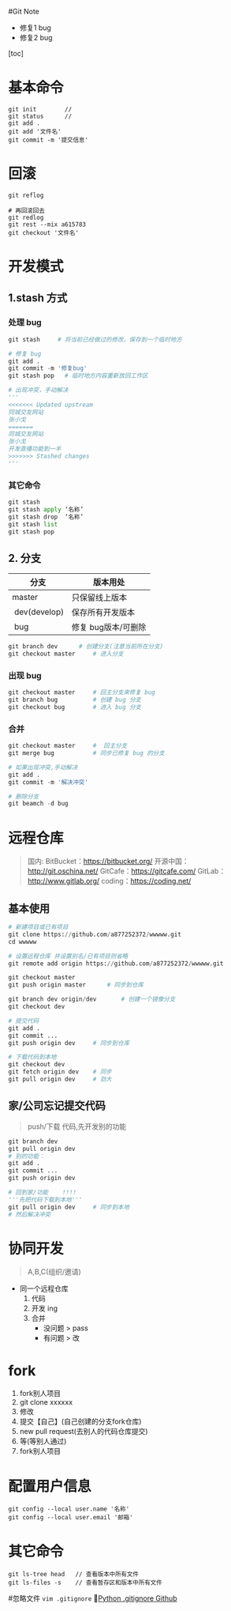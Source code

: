 #Git Note

- 修复1 bug
- 修复2 bug

[toc]

# 基本命令

```
git init        //
git status      //
git add .
git add '文件名'
git commit -m '提交信息'
```

# 回滚

```
git reflog

# 再回滚回去
git redlog
git rest --mix a615783
git checkout '文件名'
```

# 开发模式
## 1.stash 方式
### 处理 bug

```python
git stash     # 将当前已经做过的修改，保存到一个临时地方

# 修复 bug
git add .
git commit -m '修复bug'
git stash pop   # 临时地方内容重新放回工作区

# 出现冲突，手动解决
'''
<<<<<<< Updated upstream
同城交友网站
张小戈
=======
同城交友网站
张小戈
开发直播功能到一半
>>>>>>> Stashed changes
'''
```
### 其它命令

```python
git stash
git stash apply ‘名称’
git stash drop  ‘名称’
git stash list
git stash pop
```

## 2. 分支

| 分支 | 版本用处 |
| --- | --- |
| master | 只保留线上版本 |
|  dev(develop) | 保存所有开发版本 |
|  bug | 修复 bug版本/可删除 |


``` python
git branch dev      # 创建分支(注意当前所在分支)
git checkout master     # 进入分支
```

### 出现 bug

```python
git checkout master     # 回主分支来修复 bug
git branch bug          # 创建 bug 分支
git checkout bug        # 进入 bug 分支
```
### 合并

```python
git checkout master     #  回主分支
git merge bug           # 同步已修复 bug 的分支

# 如果出现冲突,手动解决
git add .
git commit -m '解决冲突'

# 删除分支
git beamch -d bug
```

# 远程仓库
>国内:
>BitBucket：https://bitbucket.org/
>开源中国：http://git.oschina.net/
>GitCafe：https://gitcafe.com/
>GitLab：http://www.gitlab.org/
>coding：https://coding.net/

## 基本使用

``` python
# 新建项目或已有项目
git clone https://github.com/a877252372/wwwww.git
cd wwwww

# 设置远程仓库 并设置别名/已有项目则省略
git remote add origin https://github.com/a877252372/wwwww.git

git checkout master
git push origin master      # 同步到仓库

git branch dev origin/dev       # 创建一个镜像分支
git checkout dev 

# 提交代码
git add .
git commit ...
git push origin dev     # 同步到仓库

# 下载代码到本地
git checkout dev
git fetch origin dev    # 同步
git pull origin dev     # 劲大
```

## 家/公司忘记提交代码
>push/下载 代码,先开发别的功能
>

``` python
git branch dev
git pull origin dev
# 别的功能：
git add .
git commit ...
git push origin dev

# 回到家/功能    !!!!
'''先把代码下载到本地'''
git pull origin dev     # 同步到本地
# 然后解决冲突
```

# 协同开发
>A,B,C(组织/邀请)

- 同一个远程仓库
    1. 代码
    2. 开发 ing
    3. 合并
        - 没问题 > pass
        - 有问题 > 改

# fork

1. fork别人项目
2. git clone xxxxxx
3. 修改
4. 提交【自己】(自己创建的分支fork仓库)
5. new pull request(去别人的代码仓库提交)
6. 等(等别人通过)
7. fork别人项目



# 配置用户信息

```
git config --local user.name '名称'
git config --local user.email '邮箱'
```

# 其它命令

```
git ls-tree head   // 查看版本中所有文件
git ls-files -s    // 查看暂存区和版本中所有文件
```

#忽略文件
`vim .gitignore`
[Python .gitignore Github](https://github.com/github/gitignore/blob/master/Python.gitignore)

